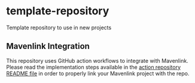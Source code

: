 # template-repository
Template repository to use in new projects

## Mavenlink Integration
This repository uses GitHub action workflows to integrate with Mavenlink. Please read the implementation steps available in the [action repository README file](https://github.com/crowdfavorite/gh-ml-integration/blob/primary/README.md) in order to properly link your Mavenlink project with the repo.
